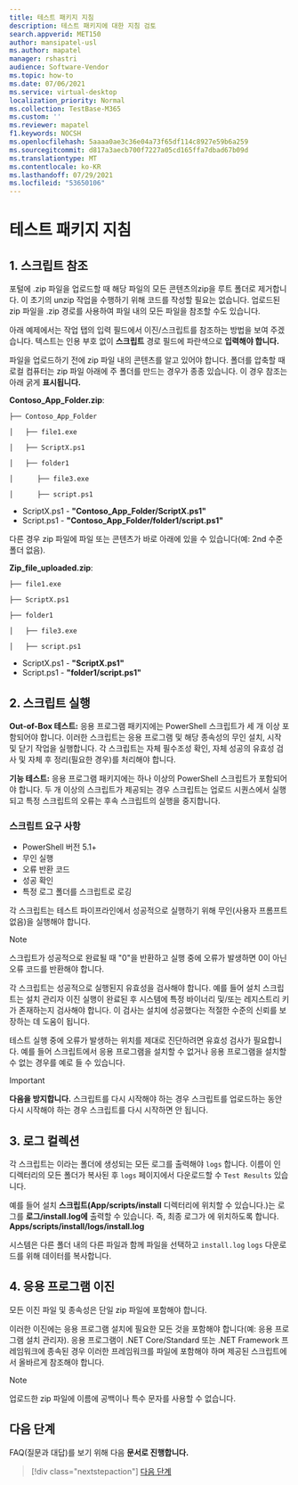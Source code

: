 ```yaml
---
title: 테스트 패키지 지침
description: 테스트 패키지에 대한 지침 검토
search.appverid: MET150
author: mansipatel-usl
ms.author: mapatel
manager: rshastri
audience: Software-Vendor
ms.topic: how-to
ms.date: 07/06/2021
ms.service: virtual-desktop
localization_priority: Normal
ms.collection: TestBase-M365
ms.custom: ''
ms.reviewer: mapatel
f1.keywords: NOCSH
ms.openlocfilehash: 5aaaa0ae3c36e04a73f65df114c8927e59b6a259
ms.sourcegitcommit: d817a3aecb700f7227a05cd165ffa7dbad67b09d
ms.translationtype: MT
ms.contentlocale: ko-KR
ms.lasthandoff: 07/29/2021
ms.locfileid: "53650106"
---
```

# <a name="test-package-guidelines"></a>테스트 패키지 지침

## <a name="1-script-referencing"></a>1. 스크립트 참조

포털에 .zip 파일을 업로드할 때 해당 파일의 모든 콘텐츠의zip을 루트 폴더로 제거합니다. 이 초기의 unzip 작업을 수행하기 위해 코드를 작성할 필요는 없습니다. 업로드된 zip 파일을 .zip 경로를 사용하여 파일 내의 모든 파일을 참조할 수도 있습니다.

아래 예제에서는 작업 탭의 입력 필드에서 이진/스크립트를 참조하는 방법을 보여 주겠습니다. 텍스트는 인용 부호 없이 **스크립트** 경로 필드에 파란색으로 **입력해야 합니다.**

파일을 업로드하기 전에 zip 파일 내의 콘텐츠를 알고 있어야 합니다. 폴더를 압축할 때 로컬 컴퓨터는 zip 파일 아래에 주 폴더를 만드는 경우가 종종 있습니다. 이 경우 참조는 아래 굵게 **표시됩니다.**

**Contoso_App_Folder.zip**:

```console
├── Contoso_App_Folder

│   ├── file1.exe

│   ├── ScriptX.ps1

│   ├── folder1

│      ├── file3.exe

│      ├── script.ps1
```

- ScriptX.ps1 - **"Contoso_App_Folder/ScriptX.ps1"**
- Script.ps1 - **"Contoso_App_Folder/folder1/script.ps1"**

다른 경우 zip 파일에 파일 또는 콘텐츠가 바로 아래에 있을 수 있습니다(예: 2nd 수준 폴더 없음).

**Zip_file_uploaded.zip**:

```console
├── file1.exe

├── ScriptX.ps1

├── folder1

│   ├── file3.exe

│   ├── script.ps1
```

- ScriptX.ps1 - **"ScriptX.ps1"**
- Script.ps1 - **"folder1/script.ps1"**

## <a name="2-script-execution"></a>2. 스크립트 실행

**Out-of-Box 테스트:** 응용 프로그램 패키지에는 PowerShell 스크립트가 세 개 이상 포함되어야 합니다. 이러한 스크립트는 응용 프로그램 및 해당 종속성의 무인 설치, 시작 및 닫기 작업을 실행합니다. 각 스크립트는 자체 필수조성 확인, 자체 성공의 유효성 검사 및 자체 후 정리(필요한 경우)를 처리해야 합니다.

**기능 테스트:** 응용 프로그램 패키지에는 하나 이상의 PowerShell 스크립트가 포함되어야 합니다. 두 개 이상의 스크립트가 제공되는 경우 스크립트는 업로드 시퀀스에서 실행되고 특정 스크립트의 오류는 후속 스크립트의 실행을 중지합니다.

### <a name="script-requirements"></a>스크립트 요구 사항

- PowerShell 버전 5.1+
- 무인 실행
- 오류 반환 코드
- 성공 확인
- 특정 로그 폴더를 스크립트로 로깅

각 스크립트는 테스트 파이프라인에서 성공적으로 실행하기 위해 무인(사용자 프롬프트 없음)을 실행해야 합니다.

> [!NOTE]
> 스크립트가 성공적으로 완료될 때 "0"을 반환하고 실행 중에 오류가 발생하면 0이 아닌 오류 코드를 반환해야 합니다.

각 스크립트는 성공적으로 실행된지 유효성을 검사해야 합니다. 예를 들어 설치 스크립트는 설치 관리자 이진 실행이 완료된 후 시스템에 특정 바이너리 및/또는 레지스트리 키가 존재하는지 검사해야 합니다. 이 검사는 설치에 성공했다는 적절한 수준의 신뢰를 보장하는 데 도움이 됩니다.

테스트 실행 중에 오류가 발생하는 위치를 제대로 진단하려면 유효성 검사가 필요합니다. 예를 들어 스크립트에서 응용 프로그램을 설치할 수 없거나 응용 프로그램을 설치할 수 없는 경우를 예로 들 수 있습니다.

> [!IMPORTANT]
> **다음을 방지합니다.** 스크립트를 다시 시작해야 하는 경우 스크립트를 업로드하는 동안 다시 시작해야 하는 경우 스크립트를 다시 시작하면 안 됩니다.

## <a name="3-log-collection"></a>3. 로그 컬렉션

각 스크립트는 이라는 폴더에 생성되는 모든 로그를 출력해야 `logs` 합니다. 이름이 인 디렉터리의 모든 폴더가 복사된 후 `logs` 페이지에서 다운로드할 수 `Test Results` 있습니다.

예를 들어 설치 **스크립트(App/scripts/install** 디렉터리에 위치할 수 있습니다.)는 로그를 **로그/install.log에** 출력할 수 있습니다. 즉, 최종 로그가 에 위치하도록 합니다. **Apps/scripts/install/logs/install.log**

시스템은 다른 폴더 내의 다른 파일과 함께 파일을 선택하고 `install.log` `logs` 다운로드를 위해 데이터를 복사합니다.

## <a name="4-application-binaries"></a>4. 응용 프로그램 이진

모든 이진 파일 및 종속성은 단일 zip 파일에 포함해야 합니다.

이러한 이진에는 응용 프로그램 설치에 필요한 모든 것을 포함해야 합니다(예: 응용 프로그램 설치 관리자). 응용 프로그램이 .NET Core/Standard 또는 .NET Framework 프레임워크에 종속된 경우 이러한 프레임워크를 파일에 포함해야 하며 제공된 스크립트에서 올바르게 참조해야 합니다.

> [!NOTE]
> 업로드한 zip 파일에 이름에 공백이나 특수 문자를 사용할 수 없습니다.

## <a name="next-steps"></a>다음 단계

FAQ(질문과 대답)를 보기 위해 다음 **문서로 진행합니다.**
> [!div class="nextstepaction"]
> [다음 단계](faq.md)
